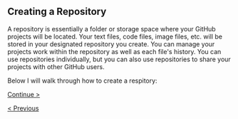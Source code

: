 ## Creating a Repository

A repository is essentially a folder or storage space where your GitHub projects will be located. Your text files, code files, image files, etc. will be stored in your designated repository you create. You can manage your projects work within the repository as well as each file's history. You can use repositories individually, but you can also use repositories to share your projects with other GitHub users. 

Below I will walk through how to create a respitory:


[Continue >](PushFileToRepository.md)

[< Previous](SetUp.md)
